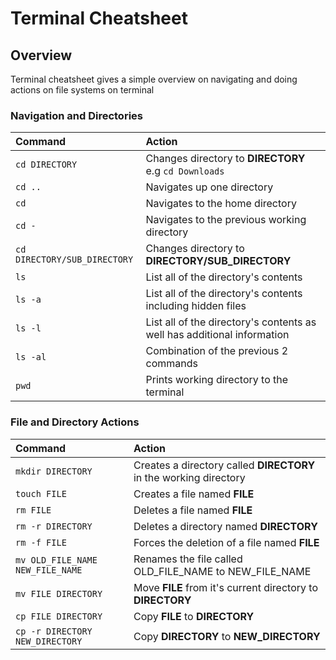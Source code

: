 # Terminal Cheatsheet

## Overview
Terminal cheatsheet gives a simple overview on navigating and doing actions on file systems on terminal

### Navigation and Directories

|Command |Action |
|:------|:-------|
|`cd DIRECTORY`| Changes directory to **DIRECTORY** e.g `cd Downloads`|
|`cd ..`| Navigates up one directory|
|`cd`| Navigates to the home directory|
|`cd -`| Navigates to the previous working directory|
|`cd DIRECTORY/SUB_DIRECTORY`| Changes directory to **DIRECTORY/SUB_DIRECTORY**|
|`ls`| List all of the directory's contents|
|`ls -a`| List all of the directory's contents including hidden files|
|`ls -l`| List all of the directory's contents as well has additional information|
|`ls -al`| Combination of the previous 2 commands|
|`pwd`| Prints working directory to the terminal|

### File and Directory Actions

|Command |Action |
|:------|:-------|
|`mkdir DIRECTORY`| Creates a directory called **DIRECTORY** in the working directory|
|`touch FILE`| Creates a file named **FILE**|
|`rm FILE`| Deletes a file named **FILE**|
|`rm -r DIRECTORY`| Deletes a directory named **DIRECTORY**|
|`rm -f FILE`| Forces the deletion of a file named **FILE**|
|`mv OLD_FILE_NAME NEW_FILE_NAME`| Renames the file called OLD_FILE_NAME to NEW_FILE_NAME|
|`mv FILE DIRECTORY`| Move **FILE** from it's current directory to **DIRECTORY**|
|`cp FILE DIRECTORY`| Copy **FILE** to **DIRECTORY**|
|`cp -r DIRECTORY NEW_DIRECTORY`| Copy **DIRECTORY** to **NEW_DIRECTORY**|
